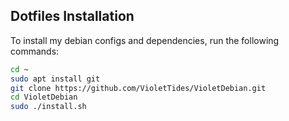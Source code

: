 ## Dotfiles Installation

To install my debian configs and dependencies, run the following commands:

```bash
cd ~
sudo apt install git
git clone https://github.com/VioletTides/VioletDebian.git
cd VioletDebian
sudo ./install.sh
